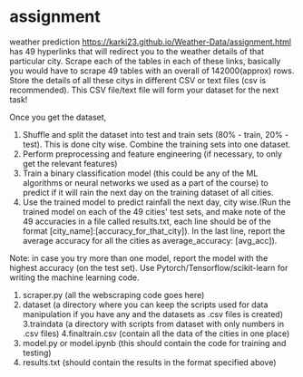 # assignment
weather prediction
https://karki23.github.io/Weather-Data/assignment.html has 49 hyperlinks that will redirect you to the weather details of that particular city.
Scrape each of the tables in each of these links, basically you would have to scrape 49 tables with an overall of 142000(approx) rows.
Store the details of all these citys in different CSV or text files (csv is recommended).
This CSV file/text file will form your dataset for the next task!

Once you get the dataset,
1. Shuffle and split the dataset into test and train sets (80% - train, 20% - test). This is done city wise.
Combine the training sets into one dataset.
2. Perform preprocessing and feature engineering (if necessary, to only get the relevant features)
3. Train a binary classification model (this could be any of the ML algorithms or neural networks we used as a part of the course)
to predict if it will rain the next day on the training
dataset of all cities.
4. Use the trained model to predict rainfall the next day, city wise.(Run the trained model on each of the 49 cities' test sets, and
make note of the 49 accuracies in a file called results.txt, each line should be of the format [city_name]:[accuracy_for_that_city]).
In the last line, report the average accuracy for all the cities as average_accuracy: [avg_acc]).

Note: in case you try more than one model, report the model with the highest accuracy (on the test set).
Use Pytorch/Tensorflow/scikit-learn for writing the machine learning code.

1. scraper.py (all the webscraping code goes here)
2. dataset (a directory where you can keep the scripts used for data manipulation if you have any and the datasets as .csv files is created)
3.traindata (a directory with scripts from dataset with only numbers in .csv files)
4.finaltrain.csv (contain all the data of the cities in one place)
5. model.py or model.ipynb (this should contain the code for training and testing)
6. results.txt (should contain the results in the format specified above)
